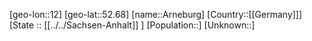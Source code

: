 ﻿---
location: [52.68,12]
mapzoom: [7,12] 
mapmarker: city 
type: City
tags:
- geo/City


SpocWebEntityId: 28876
isDeleted: false
confidential: public

---
[geo-lon::12]
[geo-lat::52.68]
[name::Arneburg]
[Country::[[Germany]]]
[State :: [[../../Sachsen-Anhalt]] ]
[Population::]
[Unknown::]


